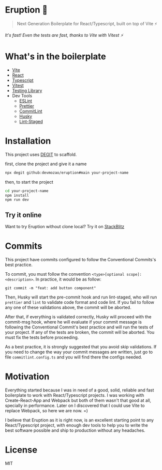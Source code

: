 # Eruption 🌋

> Next Generation Boilerplate for React/Typescript, built on top of Vite ⚡️

_It's fast! Even the tests are fast, thanks to Vite with Vitest ⚡️_

# What's in the boilerplate

- [Vite](https://vitejs.dev/)
- [React](https://reactjs.org/)
- [Typescript](https://www.typescriptlang.org/)
- [Vitest](https://vitest.dev/)
- [Testing Library](https://testing-library.com/)
- Dev Tools
  - [ESLint](https://eslint.org/)
  - [Prettier](https://prettier.io/)
  - [CommitLint](https://commitlint.js.org/#/)
  - [Husky](https://typicode.github.io/husky/#/)
  - [Lint-Staged](https://github.com/okonet/lint-staged)

# Installation

This project uses [DEGIT](https://github.com/Rich-Harris/degit) to scaffold.

first, clone the project and give it a name

```Bash
npx degit github:devmozao/eruption#main your-project-name
```

then, to start the project

```Bash
cd your-project-name
npm install
npm run dev
```

## Try it online

Want to try Eruption without clone local? Try it on [StackBlitz](https://stackblitz.com/fork/github/devMozao/eruption)

# Commits

This project have commits configured to follow the Conventional Commits's best practice.

To commit, you must follow the convention `<type>[optional scope]: <description>`. In practice, it would be as follow:

```git
git commit -m "feat: add button component"

```

Then, Husky will start the pre-commit hook and run lint-staged, who will run `prettier` and `lint` to validate code format and code lint. If you fail to follow any one of these validations above, the commit will be aborted.

After that, if everything is validated correctly, Husky will proceed with the commit-msg hook, where he will evaluate if your commit message is following the Conventional Commit's best practice and will run the tests of your project. If any of the tests are broken, the commit will be aborted. You must fix the tests before proceeding.

As a best practice, it is strongly suggested that you avoid skip validations. If you need to change the way your commit messages are written, just go to file `commitlint.config.ts` and you will find there the configs needed.

# Motivation

Everything started because I was in need of a good, solid, reliable and fast boilerplate to work with React/Typescript projects. I was working with Create-React-App and Webpack but both of them wasn't that good at all, specially in performance. Later on I discovered that I could use Vite to replace Webpack, so here we are now. =)

I believe that Eruption as it is right now, is an excellent starting point to any React/Typescript project, with enough dev tools to help you to write the best software possible and ship to production without any headaches.

# License

MIT
